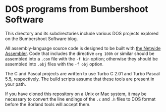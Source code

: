 # DOS programs from Bumbershoot Software

This directory and its subdirectories include various DOS projects explored on the Bumbershoot Software blog.

All assembly-language source code is designed to be built with [the Netwide Assembler](http://nasm.us). Code that includes the directive `org 100h` or similar should be assembled into a `.com` file with the `-f bin` option; otherwise they should be assembled into `.obj` files with the `-f obj` option.

The C and Pascal projects are written to use Turbo C 2.01 and Turbo Pascal 5.5, respectively. The build scripts assume that these tools are present in your path.

If you have cloned this repository on a Unix or Mac system, it may be necessary to convert the line endings of the `.c` and `.h` files to DOS format before the Borland tools will accept them.